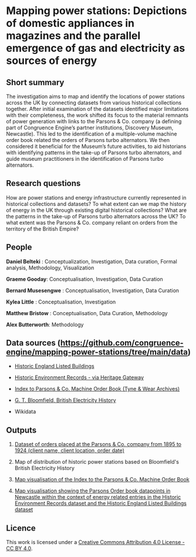 # Mapping power stations:  Depictions of domestic appliances in magazines and the parallel emergence of gas and electricity as sources of energy

## Short summary
The investigation aims to map and identify the locations of power stations across the UK by connecting datasets from various historical collections together. After initial examination of the datasets identified major limitations with their completeness, the work shifted its focus to the material remnants of power generation with links to the Parsons & Co. company (a defining part of Congruence Engine’s partner institutions, Discovery Museum, Newcastle). This led to the identification of a multiple-volume machine order book related the orders of Parsons turbo alternators. We then considered it beneficial for the Museum’s future activities, to aid historians with identifying patterns in the take-up of Parsons turbo alternators, and guide museum practitioners in the identification of Parsons turbo alternators. 

## Research questions

How are power stations and energy infrastructure currently represented in historical collections and datasets?
To what extent can we map the history of energy in the UK through existing digital historical collections?
What are the patterns in the take-up of Parsons turbo alternators across the UK?
To what extent was the Parsons & Co. company reliant on orders from the territory of the British Empire?



## People 

**Daniel Belteki** : Conceptualization, Investigation, Data curation, Formal analysis, Methodology, Visualization 

**Graeme Gooday**: Conceptualisation, Investigation, Data Curation

**Bernard Musesengwe** : Conceptualisation, Investigation, Data Curation

**Kylea Little** : Conceptualisation, Investigation

**Matthew Bristow** : Conceptualisation, Data Curation, Methodology

**Alex Butterworth**: Methodology


## Data sources (https://github.com/congruence-engine/mapping-power-stations/tree/main/data)

- [Historic England Listed Buildings](https://github.com/congruence-engine/mapping-power-stations/blob/main/data/Historic%20England%20-%20Newcastle%20Listed%20Buildings.csv)

- [Historic Environment Records - via Heritage Gateway](https://github.com/congruence-engine/mapping-power-stations/blob/main/data/HER%20data%20-%20FISH%20Energy%20terms.csv)


- [Index to Parsons & Co. Machine Order Book (Tyne & Wear Archives)](https://github.com/congruence-engine/mapping-power-stations/blob/main/data/Index%20to%20Parsons%20Order%20Book%20-%201895-1924%20-%2029_11_24.csv)

- [G. T. Bloomfield, British Electricity History](https://www.britelechist.uoguelph.ca/)

- Wikidata

## Outputs

1. [Dataset of orders placed at the Parsons & Co. company from 1895 to 1924 (client name, client location, order date)](https://github.com/congruence-engine/mapping-power-stations/blob/main/data/Index%20to%20Parsons%20Order%20Book%20-%201895-1924%20-%2029_11_24.csv)

2. Map of distribution of historic power stations based on Bloomfield's British Electricity History

3. [Map visualisation of the Index to the Parsons & Co. Machine Order Book](https://felt.com/embed/map/Index-to-Parsons-Order-Book-1895-1924-wDo8M65nQMWgOoX9CpcOUhD?loc=18.31%2C22.2%2C2z&legend=1&cooperativeGestures=1&link=1&geolocation=0&zoomControls=1&scaleBar=1)


4. [Map visualisation showing the Parsons Order book datapoints in Newcastle within the context of energy related entries in the Historic Environment Records dataset and the Historic England Listed Buildings dataset](https://felt.com/embed/map/Parsons-Orders-in-the-Context-of-Historic-England-and-Historic-Environment-Records-datasets-JuokwiI7Ss6UF9BvK3y5prC?loc=54.9717%2C-1.5622%2C11.62z&legend=1&cooperativeGestures=1&link=1&geolocation=0&zoomControls=1&scaleBar=1)



## Licence 
This work is licensed under a [Creative Commons Attribution 4.0 License - CC BY 4.0](https://creativecommons.org/licenses/by/4.0/).
